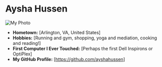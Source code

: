 # Aysha Hussen

![My Photo](myphoto.png)

-   **Hometown:** [Arlington, VA, United States]
-   **Hobbies:** [Running and gym, shopping, yoga and mediation, cooking and reading!]
-   **First Computer I Ever Touched:** [Perhaps the first Dell Inspirons or OptiPlex]
-   **My GitHub Profile:** [<https://github.com/ayshahussen>]